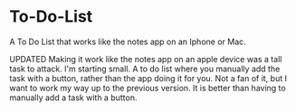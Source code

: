 # To-Do-List
A To Do List that works like the notes app on an Iphone or Mac. 

UPDATED
Making it work like the notes app on an apple device was a tall task to attack. I'm starting small. A to do list where you manually add the task with a button, rather than the app doing it for you.
Not a fan of it, but I want to work my way up to the previous version. It is better than having to manually add a task with a button. 
